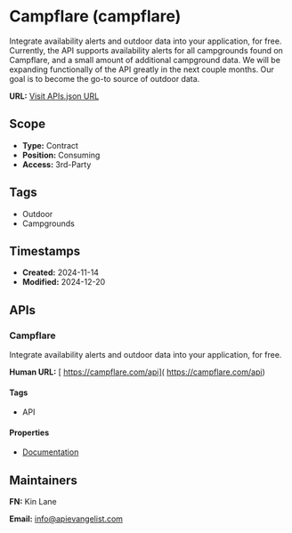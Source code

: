# Campflare (campflare)
Integrate availability alerts and outdoor data into your application, for free. Currently, the API supports availability alerts for all campgrounds found on Campflare, and a small amount of additional campground data. We will be expanding functionally of the API greatly in the next couple months. Our goal is to become the go-to source of outdoor data.

**URL:** [Visit APIs.json URL](https://raw.githubusercontent.com/api-search/campflare/refs/heads/main/apis.yml)

## Scope

- **Type:** Contract 
- **Position:** Consuming 
- **Access:** 3rd-Party 

## Tags

- Outdoor
- Campgrounds

## Timestamps

- **Created:** 2024-11-14 
- **Modified:** 2024-12-20 

## APIs

### Campflare
Integrate availability alerts and outdoor data into your application, for free. 

**Human URL:** [ https://campflare.com/api]( https://campflare.com/api)

#### Tags

- API

#### Properties

- [Documentation]( https://campflare.com/api)

## Maintainers

**FN:** Kin Lane

**Email:** info@apievangelist.com

